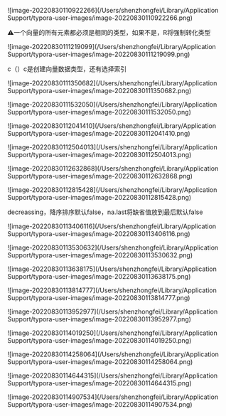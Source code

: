 ![image-20220830110922266](/Users/shenzhongfei/Library/Application Support/typora-user-images/image-20220830110922266.png)

⚠️一个向量的所有元素都必须是相同的类型，如果不是，R将强制转化类型

![image-20220830111219099](/Users/shenzhongfei/Library/Application Support/typora-user-images/image-20220830111219099.png)

c（）c是创建向量数据类型，还有选择索引

![image-20220830111350682](/Users/shenzhongfei/Library/Application Support/typora-user-images/image-20220830111350682.png)

![image-20220830111532050](/Users/shenzhongfei/Library/Application Support/typora-user-images/image-20220830111532050.png)

![image-20220830112041410](/Users/shenzhongfei/Library/Application Support/typora-user-images/image-20220830112041410.png)

![image-20220830112504013](/Users/shenzhongfei/Library/Application Support/typora-user-images/image-20220830112504013.png)

![image-20220830112632868](/Users/shenzhongfei/Library/Application Support/typora-user-images/image-20220830112632868.png)

![image-20220830112815428](/Users/shenzhongfei/Library/Application Support/typora-user-images/image-20220830112815428.png)

 decreassing，降序排序默认false，na.last将缺省值放到最后默认false  

![image-20220830113406116](/Users/shenzhongfei/Library/Application Support/typora-user-images/image-20220830113406116.png)

![image-20220830113530632](/Users/shenzhongfei/Library/Application Support/typora-user-images/image-20220830113530632.png)

![image-20220830113638175](/Users/shenzhongfei/Library/Application Support/typora-user-images/image-20220830113638175.png)

![image-20220830113814777](/Users/shenzhongfei/Library/Application Support/typora-user-images/image-20220830113814777.png)

![image-20220830113952977](/Users/shenzhongfei/Library/Application Support/typora-user-images/image-20220830113952977.png)

![image-20220830114019250](/Users/shenzhongfei/Library/Application Support/typora-user-images/image-20220830114019250.png)

![image-20220830114258064](/Users/shenzhongfei/Library/Application Support/typora-user-images/image-20220830114258064.png)

![image-20220830114644315](/Users/shenzhongfei/Library/Application Support/typora-user-images/image-20220830114644315.png)

![image-20220830114907534](/Users/shenzhongfei/Library/Application Support/typora-user-images/image-20220830114907534.png)